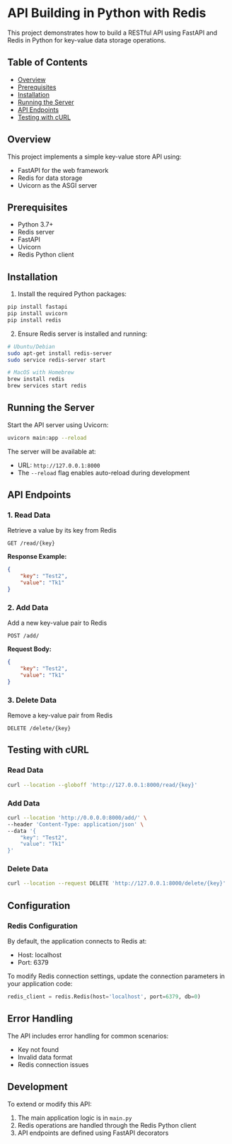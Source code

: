 # API Building in Python with Redis

This project demonstrates how to build a RESTful API using FastAPI and Redis in Python for key-value data storage operations.

## Table of Contents
- [Overview](#overview)
- [Prerequisites](#prerequisites)
- [Installation](#installation)
- [Running the Server](#running-the-server)
- [API Endpoints](#api-endpoints)
- [Testing with cURL](#testing-with-curl)

## Overview

This project implements a simple key-value store API using:
- FastAPI for the web framework
- Redis for data storage
- Uvicorn as the ASGI server

## Prerequisites

- Python 3.7+
- Redis server
- FastAPI
- Uvicorn
- Redis Python client

## Installation

1. Install the required Python packages:
```bash
pip install fastapi
pip install uvicorn
pip install redis
```

2. Ensure Redis server is installed and running:
```bash
# Ubuntu/Debian
sudo apt-get install redis-server
sudo service redis-server start

# MacOS with Homebrew
brew install redis
brew services start redis
```

## Running the Server

Start the API server using Uvicorn:

```bash
uvicorn main:app --reload
```

The server will be available at:
- URL: `http://127.0.0.1:8000`
- The `--reload` flag enables auto-reload during development

## API Endpoints

### 1. Read Data
Retrieve a value by its key from Redis

```http
GET /read/{key}
```

**Response Example:**
```json
{
    "key": "Test2",
    "value": "Tk1"
}
```

### 2. Add Data
Add a new key-value pair to Redis

```http
POST /add/
```

**Request Body:**
```json
{
    "key": "Test2",
    "value": "Tk1"
}
```

### 3. Delete Data
Remove a key-value pair from Redis

```http
DELETE /delete/{key}
```

## Testing with cURL

### Read Data
```bash
curl --location --globoff 'http://127.0.0.1:8000/read/{key}'
```

### Add Data
```bash
curl --location 'http://0.0.0.0:8000/add/' \
--header 'Content-Type: application/json' \
--data '{
    "key": "Test2",
    "value": "Tk1"
}'
```

### Delete Data
```bash
curl --location --request DELETE 'http://127.0.0.1:8000/delete/{key}'
```

## Configuration

### Redis Configuration
By default, the application connects to Redis at:
- Host: localhost
- Port: 6379

To modify Redis connection settings, update the connection parameters in your application code:

```python
redis_client = redis.Redis(host='localhost', port=6379, db=0)
```

## Error Handling

The API includes error handling for common scenarios:
- Key not found
- Invalid data format
- Redis connection issues

## Development

To extend or modify this API:
1. The main application logic is in `main.py`
2. Redis operations are handled through the Redis Python client
3. API endpoints are defined using FastAPI decorators


